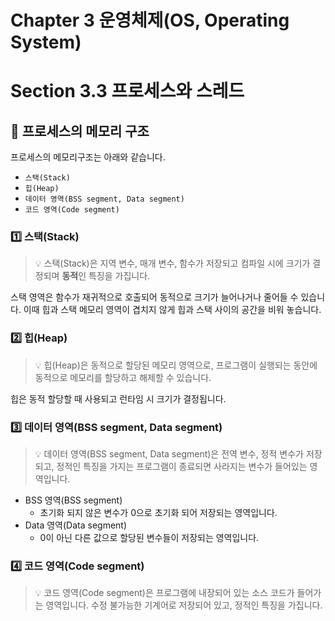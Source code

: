 # Chapter 3 운영체제(OS, Operating System)

# Section 3.3 프로세스와 스레드

## 📌 프로세스의 메모리 구조

프로세스의 메모리구조는 아래와 같습니다.

- `스택(Stack)`
- `힙(Heap)`
- `데이터 영역(BSS segment, Data segment)`
- `코드 영역(Code segment)`

### 1️⃣ 스택(Stack)

> 💡 스택(Stack)은 지역 변수, 매개 변수, 함수가 저장되고 컴파일 시에 크기가 결정되며 **동적**인 특징을 가집니다.
>

스택 영역은 함수가 재귀적으로 호출되어 동적으로 크기가 늘어나거나 줄어들 수 있습니다. 이때 힙과 스택 메모리 영역이 겹치지 않게 힙과 스택 사이의 공간을 비워 놓습니다.

### 2️⃣ 힙(Heap)

> 💡 힙(Heap)은 동적으로 할당된 메모리 영역으로, 프로그램이 실행되는 동안에 동적으로 메모리를 할당하고 해제할 수 있습니다.
>

힙은 동적 할당할 때 사용되고 런타임 시 크기가 결정됩니다.

### 3️⃣ 데이터 영역(BSS segment, Data segment)

> 💡 데이터 영역(BSS segment, Data segment)은 전역 변수, 정적 변수가 저장되고, 정적인 특징을 가지는 프로그램이 종료되면 사라지는 변수가 들어있는 영역입니다.
>

- BSS 영역(BSS segment)
    - 초기화 되지 않은 변수가 0으로 초기화 되어 저장되는 영역입니다.
- Data 영역(Data segment)
    - 0이 아닌 다른 값으로 할당된 변수들이 저장되는 영역입니다.

### 4️⃣ 코드 영역(Code segment)

> 💡 코드 영역(Code segment)은 프로그램에 내장되어 있는 소스 코드가 들어가는 영역입니다.
> 수정 불가능한 기계어로 저장되어 있고, 정적인 특징을 가집니다.
>
